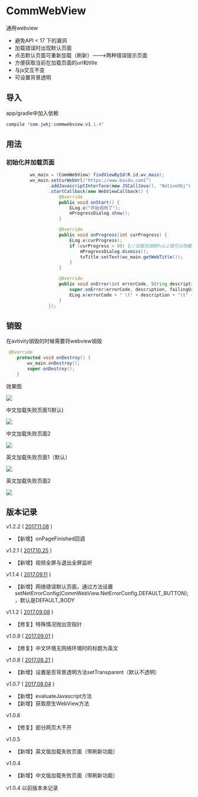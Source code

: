 # CommWebView
通用webview
- 避免API < 17 下的漏洞
- 加载错误时出现默认页面
- 点击默认页面可重新加载（刷新）--->两种错误提示页面
- 方便获取当前在加载页面的url和title
- 与js交互不变
- 可设置背景透明

## 导入
app/gradle中加入依赖

```java
compile 'com.jwkj:commwebview:v1.1.4'
````

## 用法

### 初始化并加载页面

```java
         wv_main = (CommWebView) findViewById(R.id.wv_main);
         wv_main.setCurWebUrl("https://www.baidu.com1")
                .addJavascriptInterface(new JSCallJava(), "NativeObj")
                .startCallback(new WebViewCallback() {
                    @Override
                    public void onStart() {
                        ELog.e("开始调用了");
                        mProgressDialog.show();
                    }

                    @Override
                    public void onProgress(int curProgress) {
                        ELog.e(curProgress);
                        if (curProgress > 80) {//加载完成80%以上就可以隐藏了，防止部分网页不能
                            mProgressDialog.dismiss();
                            tvTitle.setText(wv_main.getWebTitle());
                        }
                    }

                    @Override
                    public void onError(int errorCode, String description, String failingUrl) {
                        super.onError(errorCode, description, failingUrl);
                        ELog.e(errorCode + " \t" + description + "\t" + failingUrl);
                    }
                });
```

## 销毁
在avtivity销毁的时候需要将webview销毁

```java
 @Override
    protected void onDestroy() {
        wv_main.onDestroy();
        super.onDestroy();
    }
```

效果图

![](https://github.com/huangdali/commwebview/blob/master/com_web.gif)

中文加载失败页面1(默认)


![](https://github.com/huangdali/commwebview/blob/master/no_net_zh.png)

中文加载失败页面2


![](https://github.com/huangdali/commwebview/blob/master/image.png)

英文加载失败页面1（默认）


![](https://github.com/huangdali/commwebview/blob/master/no_net_us.png)

英文加载失败页面2


![](https://github.com/huangdali/commwebview/blob/master/image_us.png)

## 版本记录

v1.2.2 ( [2017.11.08]() )

- 【新增】onPageFinished回调

v1.2.1 ( [2017.10.25]() )

- 【新增】视频全屏与退出全屏监听

v1.1.4 ( [2017.09.11]() )

- 【新增】网络错误默认页面，通过方法设置setNetErrorConfig(CommWebView.NetErrorConfig.DEFAULT_BUTTON);，默认是DEFAULT_BODY

v1.1.2 ( [2017.09.08]() )

- 【修复】特殊情况抛出空指针

v1.0.9 ( [2017.09.01]() )

- 【修复】中文环境无网络环境时的标题为英文

v1.0.8 ( [2017.08.21]() )

- 【新增】设置是否背景透明方法setTransparent（默认不透明）

v1.0.7 ( [2017.08.04]() )
- 【新增】evaluateJavascript方法
- 【新增】获取原生WebView方法

v1.0.6
- 【修复】部分网页大不开

v1.0.5
- 【新增】英文版加载失败页面（带刷新功能）

v1.0.4
- 【新增】中文版加载失败页面（带刷新功能）

v1.0.4 以前版本未记录